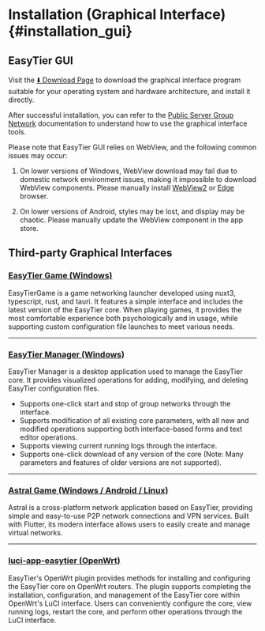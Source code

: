 # Installation (Graphical Interface) {#installation_gui}

## EasyTier GUI

Visit the [⬇️ Download Page](./download) to download the graphical interface program suitable for your operating system and hardware architecture, and install it directly.

After successful installation, you can refer to the [Public Server Group Network](/guide/gui/basic) documentation to understand how to use the graphical interface tools.

Please note that EasyTier GUI relies on WebView, and the following common issues may occur:

1. On lower versions of Windows, WebView download may fail due to domestic network environment issues, making it impossible to download WebView components. Please manually install [WebView2](https://developer.microsoft.com/en-US/microsoft-edge/webview2/) or [Edge](https://www.microsoft.com/en-us/edge) browser.

2. On lower versions of Android, styles may be lost, and display may be chaotic. Please manually update the WebView component in the app store.

## Third-party Graphical Interfaces

### [EasyTier Game (Windows)](/guide/gui/easytier-game)

EasyTierGame is a game networking launcher developed using nuxt3, typescript, rust, and tauri. It features a simple interface and includes the latest version of the EasyTier core. When playing games, it provides the most comfortable experience both psychologically and in usage, while supporting custom configuration file launches to meet various needs.

---

### [EasyTier Manager (Windows)](/guide/gui/easytier-manager)

EasyTier Manager is a desktop application used to manage the EasyTier core. It provides visualized operations for adding, modifying, and deleting EasyTier configuration files.

- Supports one-click start and stop of group networks through the interface.
- Supports modification of all existing core parameters, with all new and modified operations supporting both interface-based forms and text editor operations.
- Supports viewing current running logs through the interface.
- Supports one-click download of any version of the core (Note: Many parameters and features of older versions are not supported).

---

### [Astral Game (Windows / Android / Linux)](/guide/gui/astral_ET)

Astral is a cross-platform network application based on EasyTier, providing simple and easy-to-use P2P network connections and VPN services. Built with Flutter, its modern interface allows users to easily create and manage virtual networks.

---

### [luci-app-easytier (OpenWrt)](https://github.com/EasyTier/luci-app-easytier)

EasyTier's OpenWrt plugin provides methods for installing and configuring the EasyTier core on OpenWrt routers. The plugin supports completing the installation, configuration, and management of the EasyTier core within OpenWrt's LuCI interface. Users can conveniently configure the core, view running logs, restart the core, and perform other operations through the LuCI interface.
